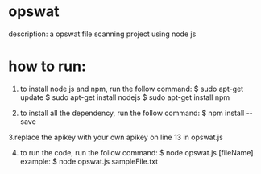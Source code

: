 # opswat

description: a opswat file scanning project using node js

# how to run:

1. to install node js and npm, run the follow command:
$ sudo apt-get update
$ sudo apt-get install nodejs
$ sudo apt-get install npm

2. to install all the dependency, run the follow command:
$ npm install --save

3.replace the apikey with your own apikey on line 13 in opswat.js

4. to run the code, run the follow command:
$ node opswat.js [flieName]
example: $ node opswat.js sampleFile.txt

